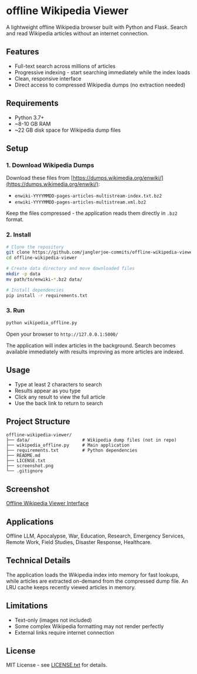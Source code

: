 # offline Wikipedia Viewer

A lightweight offline Wikipedia browser built with Python and Flask. Search and read Wikipedia articles without an internet connection.

## Features

- Full-text search across millions of articles
- Progressive indexing - start searching immediately while the index loads
- Clean, responsive interface
- Direct access to compressed Wikipedia dumps (no extraction needed)

## Requirements

- Python 3.7+
- ~8-10 GB RAM
- ~22 GB disk space for Wikipedia dump files

## Setup

### 1. Download Wikipedia Dumps

Download these files from [https://dumps.wikimedia.org/enwiki/](https://dumps.wikimedia.org/enwiki/):

- `enwiki-YYYYMMDD-pages-articles-multistream-index.txt.bz2`
- `enwiki-YYYYMMDD-pages-articles-multistream.xml.bz2`

Keep the files compressed - the application reads them directly in `.bz2` format.

### 2. Install

```bash
# Clone the repository
git clone https://github.com/janglerjoe-commits/offline-wikipedia-viewer.git
cd offline-wikipedia-viewer

# Create data directory and move downloaded files
mkdir -p data
mv path/to/enwiki-*.bz2 data/

# Install dependencies
pip install -r requirements.txt
```

### 3. Run

```bash
python wikipedia_offline.py
```

Open your browser to `http://127.0.0.1:5000/`

The application will index articles in the background. Search becomes available immediately with results improving as more articles are indexed.

## Usage

- Type at least 2 characters to search
- Results appear as you type
- Click any result to view the full article
- Use the back link to return to search

## Project Structure

```
offline-wikipedia-viewer/
├── data/                    # Wikipedia dump files (not in repo)
├── wikipedia_offline.py     # Main application
├── requirements.txt         # Python dependencies
├── README.md
├── LICENSE.txt
├── screenshot.png
└── .gitignore
```

## Screenshot
[Offline Wikipedia Viewer Interface](screenshot.png)

## Applications
Offline LLM, Apocalypse, War, Education, Research, Emergency Services, Remote Work, Field Studies, Disaster Response, Healthcare.

## Technical Details

The application loads the Wikipedia index into memory for fast lookups, while articles are extracted on-demand from the compressed dump file. An LRU cache keeps recently viewed articles in memory.

## Limitations

- Text-only (images not included)
- Some complex Wikipedia formatting may not render perfectly
- External links require internet connection

## License

MIT License - see [LICENSE.txt](LICENSE) for details.
